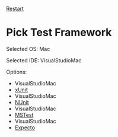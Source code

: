 <!--
GENERATED FILE - DO NOT EDIT
This file was generated by [MarkdownSnippets](https://github.com/SimonCropp/MarkdownSnippets).
Source File: /docs/mdsource/wiz/picktest_Mac_VisualStudioMac.source.md
To change this file edit the source file and then run MarkdownSnippets.
-->

[Restart](/docs/pickos.md)

# Pick Test Framework

Selected OS: Mac

Selected IDE: VisualStudioMac

Options:
 * VisualStudioMac
 * [xUnit](result_Mac_VisualStudioMac_xUnit.md)
 * VisualStudioMac
 * [NUnit](result_Mac_VisualStudioMac_NUnit.md)
 * VisualStudioMac
 * [MSTest](result_Mac_VisualStudioMac_MSTest.md)
 * VisualStudioMac
 * [Expecto](result_Mac_VisualStudioMac_Expecto.md)
